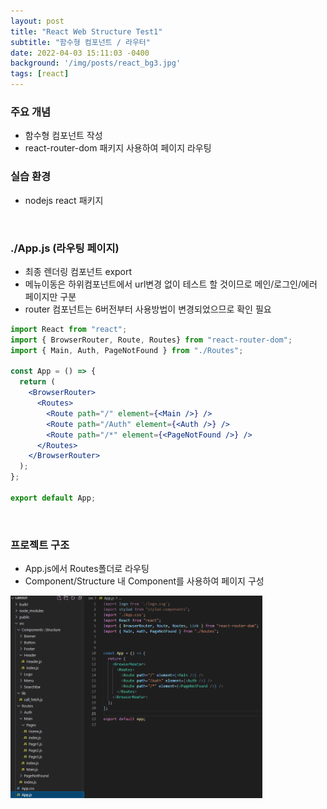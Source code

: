 ```yaml
---
layout: post
title: "React Web Structure Test1"
subtitle: "함수형 컴포넌트 / 라우터"
date: 2022-04-03 15:11:03 -0400
background: '/img/posts/react_bg3.jpg'
tags: [react]
---
```


### 주요 개념 
* 함수형 컴포넌트 작성
* react-router-dom 패키지 사용하여 페이지 라우팅

### 실습 환경
* nodejs react 패키지

<br>

### ./App.js (라우팅 페이지)
* 최종 렌더링 컴포넌트 export
* 메뉴이동은 하위컴포넌트에서 url변경 없이 테스트 할 것이므로 메인/로그인/에러 페이지만 구분
* router 컴포넌트는 6버전부터 사용방법이 변경되었으므로 확인 필요

``` jsx
import React from "react";
import { BrowserRouter, Route, Routes} from "react-router-dom";
import { Main, Auth, PageNotFound } from "./Routes";

const App = () => {
  return (
    <BrowserRouter>
      <Routes>
        <Route path="/" element={<Main />} />
        <Route path="/Auth" element={<Auth />} />
        <Route path="/*" element={<PageNotFound />} />
      </Routes>
    </BrowserRouter>
  );
};

export default App;
```
<br>

### 프로젝트 구조
* App.js에서 Routes폴더로 라우팅
* Component/Structure 내 Component를 사용하여 페이지 구성

<img src="/img/work/react_structure.png" width="80%" height="80%"> 	

